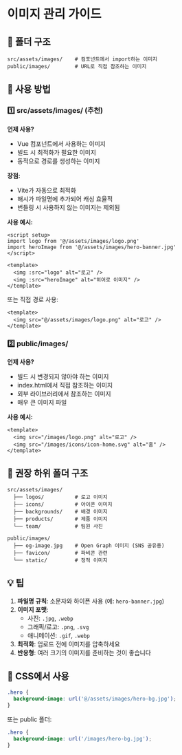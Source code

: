 # 이미지 관리 가이드

## 📁 폴더 구조

```
src/assets/images/    # 컴포넌트에서 import하는 이미지
public/images/        # URL로 직접 참조하는 이미지
```

## 🎯 사용 방법

### 1️⃣ src/assets/images/ (추천)

**언제 사용?**
- Vue 컴포넌트에서 사용하는 이미지
- 빌드 시 최적화가 필요한 이미지
- 동적으로 경로를 생성하는 이미지

**장점:**
- Vite가 자동으로 최적화
- 해시가 파일명에 추가되어 캐싱 효율적
- 번들링 시 사용하지 않는 이미지는 제외됨

**사용 예시:**

```vue
<script setup>
import logo from '@/assets/images/logo.png'
import heroImage from '@/assets/images/hero-banner.jpg'
</script>

<template>
  <img :src="logo" alt="로고" />
  <img :src="heroImage" alt="히어로 이미지" />
</template>
```

또는 직접 경로 사용:
```vue
<template>
  <img src="@/assets/images/logo.png" alt="로고" />
</template>
```

### 2️⃣ public/images/

**언제 사용?**
- 빌드 시 변경되지 않아야 하는 이미지
- index.html에서 직접 참조하는 이미지
- 외부 라이브러리에서 참조하는 이미지
- 매우 큰 이미지 파일

**사용 예시:**

```vue
<template>
  <img src="/images/logo.png" alt="로고" />
  <img src="/images/icons/icon-home.svg" alt="홈" />
</template>
```

## 📂 권장 하위 폴더 구조

```
src/assets/images/
  ├── logos/          # 로고 이미지
  ├── icons/          # 아이콘 이미지
  ├── backgrounds/    # 배경 이미지
  ├── products/       # 제품 이미지
  └── team/           # 팀원 사진

public/images/
  ├── og-image.jpg    # Open Graph 이미지 (SNS 공유용)
  ├── favicon/        # 파비콘 관련
  └── static/         # 정적 이미지
```

## 💡 팁

1. **파일명 규칙**: 소문자와 하이픈 사용 (예: `hero-banner.jpg`)
2. **이미지 포맷**:
   - 사진: `.jpg`, `.webp`
   - 그래픽/로고: `.png`, `.svg`
   - 애니메이션: `.gif`, `.webp`
3. **최적화**: 업로드 전에 이미지를 압축하세요
4. **반응형**: 여러 크기의 이미지를 준비하는 것이 좋습니다

## 🔧 CSS에서 사용

```css
.hero {
  background-image: url('@/assets/images/hero-bg.jpg');
}
```

또는 public 폴더:
```css
.hero {
  background-image: url('/images/hero-bg.jpg');
}
```

